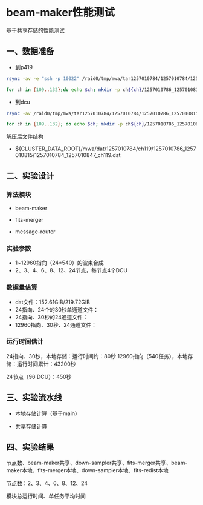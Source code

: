 # beam-maker性能测试

基于共享存储的性能测试

## 一、数据准备

- 到p419
```sh
rsync -av -e "ssh -p 10022" /raid0/tmp/mwa/tar1257010784/1257010784/1257010786_1257010815_ch1* kaichao@60.245.128.60:/data/sata/mwa/tar/1257010784

for ch in {109..132};do echo $ch; mkdir -p ch${ch}/1257010786_1257010815/; cd ch${ch}/1257010786_1257010815/; zstd -dc ../../1257010786_1257010815_ch${ch}.dat.tar.zst|tar xf -;cd -;done

```

- 到dcu

```sh
rsync -av /raid0/tmp/mwa/tar1257010784/1257010784/1257010786_1257010815_ch1* root@223.193.33.31:/raid0/scalebox/mydata/mwa/dat

for ch in {109..132}; do echo $ch; mkdir -p ch${ch}/1257010786_1257010815/; cd ch${ch}/1257010786_1257010815/; zstd -dc ../../1257010786_1257010815_ch${ch}.dat.tar.zst|tar xf -;cd -; done

```


解压后文件结构
- ${CLUSTER_DATA_ROOT}/mwa/dat/1257010784/ch119/1257010786_1257010815/1257010784_1257010847_ch119.dat

## 二、实验设计
### 算法模块
- beam-maker

- fits-merger

- message-router

### 实验参数
- 1~12960指向（24*540）的波束合成
- 2、3、4、6、8、12、24节点，每节点4个DCU

### 数据量估算

- dat文件：152.61GiB/219.72GiB
- 24指向、24个的30秒单通道文件：
- 24指向、30秒的24通道文件：
- 12960指向、30秒、24通道文件：

### 运行时间估计
24指向、30秒，本地存储：运行时间约：80秒
12960指向（540任务），本地存储：运行时间累计：43200秒

24节点（96 DCU）：450秒


## 三、实验流水线

- 本地存储计算（基于main）

- 共享存储计算

## 四、实验结果

节点数、beam-maker共享、down-sampler共享、fits-merger共享、beam-maker本地、fits-merger本地、down-sampler本地、fits-redist本地

节点数：2、3、4、6、8、12、24

模块总运行时间、单任务平均时间

